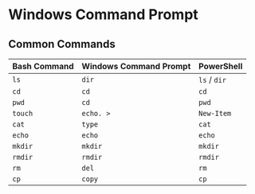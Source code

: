 # Windows Command Prompt

## Common Commands

| Bash Command | Windows Command Prompt | PowerShell   |
| ------------ | ---------------------- | ------------ |
| `ls`         | `dir`                  | `ls` / `dir` |
| `cd`         | `cd`                   | `cd`         |
| `pwd`        | `cd`                   | `pwd`        |
| `touch`      | `echo. >`              | `New-Item`   |
| `cat`        | `type`                 | `cat`        |
| `echo`       | `echo`                 | `echo`       |
| `mkdir`      | `mkdir`                | `mkdir`      |
| `rmdir`      | `rmdir`                | `rmdir`      |
| `rm`         | `del`                  | `rm`         |
| `cp`         | `copy`                 | `cp`         |
